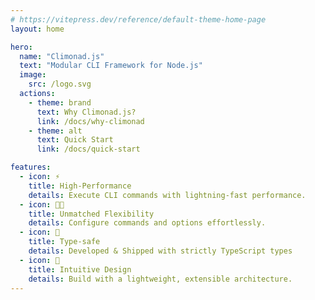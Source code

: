```yaml
---
# https://vitepress.dev/reference/default-theme-home-page
layout: home

hero:
  name: "Climonad.js"
  text: "Modular CLI Framework for Node.js"
  image:
    src: /logo.svg
  actions:
    - theme: brand
      text: Why Climonad.js?
      link: /docs/why-climonad
    - theme: alt
      text: Quick Start
      link: /docs/quick-start

features:
  - icon: ⚡️
    title: High-Performance
    details: Execute CLI commands with lightning-fast performance.
  - icon: ⛓️‍💥
    title: Unmatched Flexibility
    details: Configure commands and options effortlessly.
  - icon: 💎
    title: Type-safe
    details: Developed & Shipped with strictly TypeScript types
  - icon: 🧠
    title: Intuitive Design
    details: Build with a lightweight, extensible architecture.
---
```

